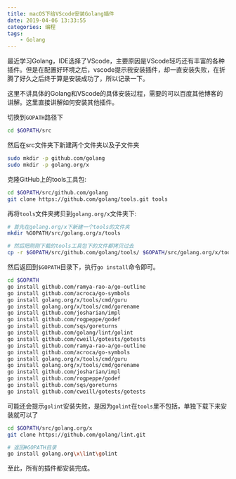 ```yaml
---
title: macOS下给VScode安装Golang插件
date: 2019-04-06 13:33:55
categories: 编程
tags:
    - Golang
---
```

最近学习Golang，IDE选择了VScode，主要原因是VScode轻巧还有丰富的各种插件。但是在配置好环境之后，vscode提示我安装插件，却一直安装失败，在折腾了好久之后终于算是安装成功了，所以记录一下。
<!--more-->
这里不讲具体的Golang和VScode的具体安装过程，需要的可以百度其他博客的讲解。这里直接讲解如何安装其他插件。  

切换到`GOPATH`路径下  

```bash
cd $GOPATH/src
```

然后在src文件夹下新建两个文件夹以及子文件夹    
```bash
sudo mkdir -p github.com/golang
sudo mkdir -p golang.org/x
```

克隆GitHub上的tools工具包:  
```bash
cd $GOPATH/src/github.com/golang
git clone https://github.com/golang/tools.git tools
```
再将`tools`文件夹拷贝到`golang.org/x`文件夹下:  
```bash
# 首先在golang.org/x下新建一个tools的文件夹
mkdir %GOPATH/src/golang.org/x/tools

# 然后把刚刚下载的tools工具包下的文件都拷贝过去
cp -r $GOPATH/src/github.com/golang/tools/ $GOPATH/src/golang.org/x/tools/
```
然后返回到`$GOPATH`目录下，执行`go install`命令即可。  
```bash
cd $GOPATH
go install github.com/ramya-rao-a/go-outline
go install github.com/acroca/go-symbols
go install golang.org/x/tools/cmd/guru
go install golang.org/x/tools/cmd/gorename
go install github.com/josharian/impl
go install github.com/rogpeppe/godef
go install github.com/sqs/goreturns
go install github.com/golang/lint/golint
go install github.com/cweill/gotests/gotests
go install github.com/ramya-rao-a/go-outline
go install github.com/acroca/go-symbols
go install golang.org/x/tools/cmd/guru
go install golang.org/x/tools/cmd/gorename
go install github.com/josharian/impl
go install github.com/rogpeppe/godef
go install github.com/sqs/goreturns
go install github.com/cweill/gotests/gotests
```
可能还会提示`golint`安装失败，是因为`golint`在`tools`里不包括，单独下载下来安装就可以了  
```bash
cd $GOPATH/src/golang.org/x
git clone https://github.com/golang/lint.git

# 返回#GOPATH目录
go install golang.org\x\lint\golint
```
至此，所有的插件都安装完成。


